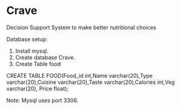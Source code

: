 # Crave
Decision Support System to make better nutritional choices

Database setup:
1. Install mysql.
2. Create database Crave.
3. Create Table food

CREATE TABLE FOOD(Food_id int,Name varchar(20),Type varchar(20),Cuisine varchar(20),Taste varchar(20),Calories int,Veg varchar(20), Price float);

Note: Mysql uses port 3306.
